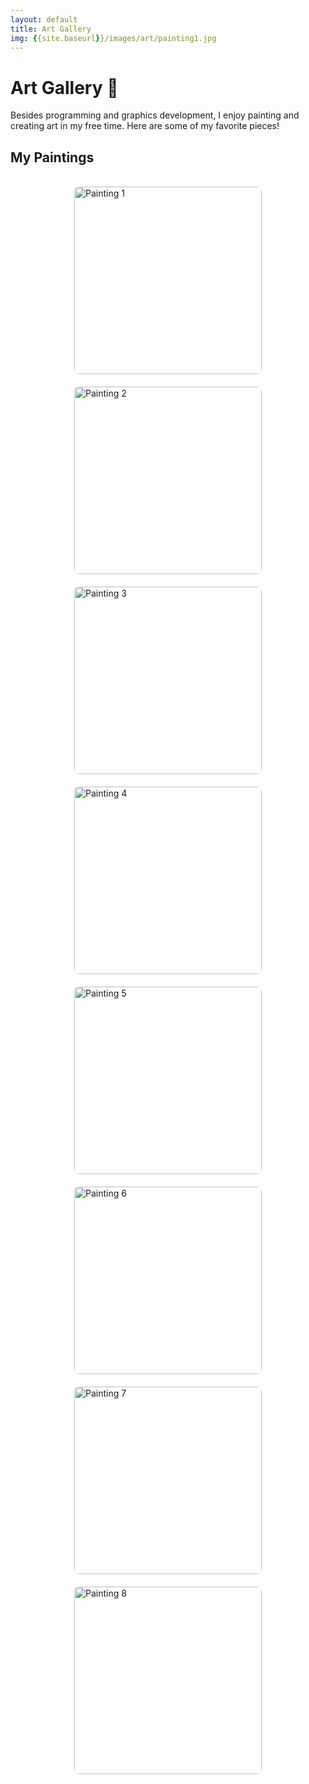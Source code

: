 ```yaml
---
layout: default
title: Art Gallery
img: {{site.baseurl}}/images/art/painting1.jpg
---
```


# Art Gallery 🎨

Besides programming and graphics development, I enjoy painting and creating art in my free time. Here are some of my favorite pieces!

## My Paintings

<br>

<div style="display: flex; flex-wrap: wrap; justify-content: center; gap: 20px;">

  <img src="{{site.baseurl}}/images/art/painting1.jpg" alt="Painting 1" style="width: 300px; height: auto; border-radius: 8px;">
  
  <img src="{{site.baseurl}}/images/art/painting2.jpg" alt="Painting 2" style="width: 300px; height: auto; border-radius: 8px;">
  
  <img src="{{site.baseurl}}/images/art/painting3.jpg" alt="Painting 3" style="width: 300px; height: auto; border-radius: 8px;">
  
  <img src="{{site.baseurl}}/images/art/painting4.jpg" alt="Painting 4" style="width: 300px; height: auto; border-radius: 8px;">
  
  <img src="{{site.baseurl}}/images/art/painting5.jpg" alt="Painting 5" style="width: 300px; height: auto; border-radius: 8px;">
  
  <img src="{{site.baseurl}}/images/art/painting6.jpg" alt="Painting 6" style="width: 300px; height: auto; border-radius: 8px;">
  
  <img src="{{site.baseurl}}/images/art/painting7.jpg" alt="Painting 7" style="width: 300px; height: auto; border-radius: 8px;">
  
  <img src="{{site.baseurl}}/images/art/painting8.jpg" alt="Painting 8" style="width: 300px; height: auto; border-radius: 8px;">

</div>

<br>
